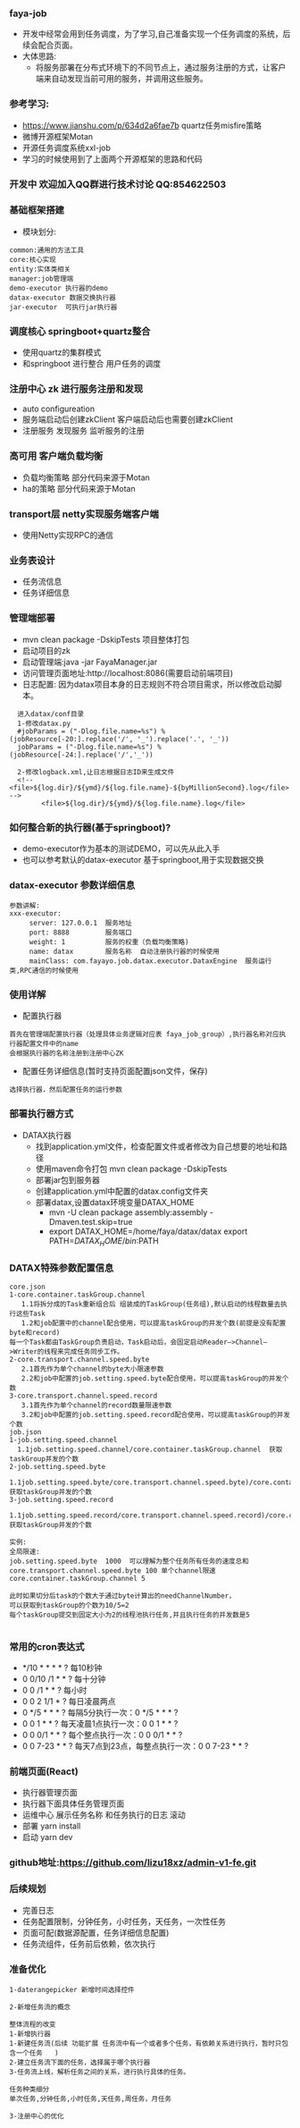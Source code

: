 ### faya-job
- 开发中经常会用到任务调度，为了学习,自己准备实现一个任务调度的系统，后续会配合页面。
- 大体思路:
  - 将服务部署在分布式环境下的不同节点上，通过服务注册的方式，让客户端来自动发现当前可用的服务，并调用这些服务。
### 参考学习:
- https://www.jianshu.com/p/634d2a6fae7b  quartz任务misfire策略
- 微博开源框架Motan
- 开源任务调度系统xxl-job
- 学习的时候使用到了上面两个开源框架的思路和代码

### 开发中 欢迎加入QQ群进行技术讨论 QQ:854622503

### 基础框架搭建
- 模块划分:
````
common:通用的方法工具
core:核心实现
entity:实体类相关
manager:job管理端
demo-executor 执行器的demo
datax-executor 数据交换执行器
jar-executor  可执行jar执行器
````
###  调度核心 springboot+quartz整合
- 使用quartz的集群模式
- 和springboot 进行整合  用户任务的调度

###  注册中心  zk 进行服务注册和发现
- auto configureation
- 服务端启动后创建zkClient   客户端启动后也需要创建zkClient
- 注册服务  发现服务  监听服务的注册

### 高可用 客户端负载均衡
- 负载均衡策略 部分代码来源于Motan
- ha的策略 部分代码来源于Motan

###  transport层  netty实现服务端客户端
- 使用Netty实现RPC的通信

### 业务表设计
- 任务流信息
- 任务详细信息

### 管理端部署
- mvn clean package -DskipTests  项目整体打包
- 启动项目的zk
- 启动管理端:java -jar FayaManager.jar
- 访问管理页面地址:http://localhost:8086(需要启动前端项目)
- 日志配置: 因为datax项目本身的日志规则不符合项目需求，所以修改启动脚本。
````
  进入datax/conf目录
  1-修改datax.py
  #jobParams = ("-Dlog.file.name=%s") % (jobResource[-20:].replace('/', '_').replace('.', '_'))
  jobParams = ("-Dlog.file.name=%s") % (jobResource[-24:].replace('/','_'))
  
  2-修改logback.xml,让日志根据日志ID来生成文件
  <!--  <file>${log.dir}/${ymd}/${log.file.name}-${byMillionSecond}.log</file> -->
        <file>${log.dir}/${ymd}/${log.file.name}.log</file>
````

### 如何整合新的执行器(基于springboot)?
- demo-executor作为基本的测试DEMO，可以先从此入手
- 也可以参考默认的datax-executor 基于springboot,用于实现数据交换

### datax-executor 参数详细信息
````
参数讲解:
xxx-executor:
     server: 127.0.0.1  服务地址
     port: 8888         服务端口
     weight: 1          服务的权重（负载均衡策略)
     name: datax        服务名称  自动注册执行器的时候使用
     mainClass: com.fayayo.job.datax.executor.DataxEngine  服务运行类,RPC通信的时候使用
````

### 使用详解
- 配置执行器
````
首先在管理端配置执行器（处理具体业务逻辑对应表 faya_job_group）,执行器名称对应执行器配置文件中的name
会根据执行器的名称注册到注册中心ZK
````

- 配置任务详细信息(暂时支持页面配置json文件，保存)
````
选择执行器，然后配置任务的运行参数

````

### 部署执行器方式
- DATAX执行器
  - 找到application.yml文件，检查配置文件或者修改为自己想要的地址和路径
  - 使用maven命令打包 mvn clean package -DskipTests
  - 部署jar包到服务器
  - 创建application.yml中配置的datax.config文件夹
  - 部署datax,设置datax环境变量DATAX_HOME
    - mvn -U clean package assembly:assembly -Dmaven.test.skip=true
    - export DATAX_HOME=/home/faya/datax/datax
      export PATH=$DATAX_HOME/bin:$PATH
      

### DATAX特殊参数配置信息
````
core.json
1-core.container.taskGroup.channel
   1.1将拆分成的Task重新组合后 组装成的TaskGroup(任务组),默认启动的线程数量去执行这些Task
   1.2和job配置中的channel配合使用，可以提高taskGroup的并发个数(前提是没有配置byte和record)
每一个Task都由TaskGroup负责启动，Task启动后，会固定启动Reader—>Channel—>Writer的线程来完成任务同步工作。
2-core.transport.channel.speed.byte
   2.1首先作为单个channel的byte大小限速参数
   2.2和job中配置的job.setting.speed.byte配合使用，可以提高taskGroup的并发个数
3-core.transport.channel.speed.record
   3.1首先作为单个channel的record数量限速参数
   3.2和job中配置的job.setting.speed.record配合使用，可以提高taskGroup的并发个数
job.json
1-job.setting.speed.channel
  1.1job.setting.speed.channel/core.container.taskGroup.channel  获取taskGroup并发的个数
2-job.setting.speed.byte
  1.1job.setting.speed.byte/core.transport.channel.speed.byte)/core.container.taskGroup.channel 获取taskGroup并发的个数
3-job.setting.speed.record
  1.1job.setting.speed.record/core.transport.channel.speed.record)/core.container.taskGroup.channel 获取taskGroup并发的个数
  
实例:
全局限速:
job.setting.speed.byte  1000  可以理解为整个任务所有任务的速度总和
core.transport.channel.speed.byte 100 单个channel限速
core.container.taskGroup.channel 5

此时如果切分后task的个数大于通过byte计算出的needChannelNumber，
可以获取到taskGroup的个数为10/5=2
每个taskGroup提交到固定大小为2的线程池执行任务,并且执行任务的并发数是5


````

### 常用的cron表达式
- */10 * * * * ?  每10秒钟
- 0 0/10 /1 * * ? 每十分钟
- 0 0 /1 * * ?    每小时
- 0 0 2 1/1 * ?   每日凌晨两点
- 0 */5 * * * ?   每隔5分执行一次：0 */5 * * * ?
- 0 0 1 * * ?     每天凌晨1点执行一次：0 0 1 * * ?
- 0 0 0/1 * * ?   每个整点执行一次：0 0 0/1 * * ?
- 0 0 7-23 * * ?  每天7点到23点，每整点执行一次：0 0 7-23 * * ?

### 前端页面(React)
- 执行器管理页面
- 执行器下面具体任务管理页面
- 运维中心  展示任务名称  和任务执行的日志  滚动
- 部署 yarn install
- 启动 yarn dev
### github地址:https://github.com/lizu18xz/admin-v1-fe.git


### 后续规划
- 完善日志
- 任务配置限制，分钟任务，小时任务，天任务，一次性任务
- 页面可配(数据源配置，任务详细信息配置)
- 任务流组件，任务前后依赖，依次执行

### 准备优化
````
1-daterangepicker 新增时间选择控件

2-新增任务流的概念

整体流程的改变
1-新增执行器
1-新建任务流(后续 功能扩展 任务流中有一个或者多个任务，有依赖关系进行执行，暂时只包含一个任务   )
2-建立任务流下面的任务，选择属于哪个执行器
3-任务流上线，解析任务之间的关系，进行执行具体的任务。

任务种类细分
单次任务,分钟任务,小时任务,天任务,周任务，月任务

3-注册中心的优化
  
````